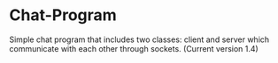# Chat-Program

Simple chat program that includes two classes: client and server which communicate with each other through sockets.
(Current version 1.4)
